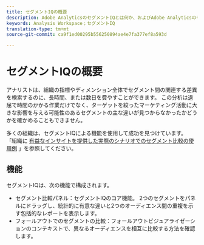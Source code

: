 ```yaml
---
title: セグメントIQの概要
description: Adobe AnalyticsのセグメントIQとは何か、およびAdobe AnalyticsのセグメントIQが組織にとってどのように役立つかについて説明します。
keywords: Analysis Workspace；セグメントIQ
translation-type: tm+mt
source-git-commit: ca9f1ed00295b556250894ae4e7fa377ef8a593d

---
```



# セグメントIQの概要

アナリストは、組織の指標やディメンション全体でセグメント間の関連する差異を検索するのに、長時間、または数日を費やすことができます。 この分析は退屈で時間のかかる作業だけでなく、ターゲットを絞ったマーケティング活動に大きな影響を与える可能性のあるセグメントの主な違いが見つからなかったかどうかを確かめることもできません。

多くの組織は、セグメントIQによる機能を使用して成功を見つけています。 「組織に [有益なインサイトを提供した実際のシナリオでのセグメント比較の使用例](c-panels/c-segment-comparison/segment-compare-use-cases.md) 」を参照してください。

## 機能

セグメントIQは、次の機能で構成されます。

* [](c-panels/c-segment-comparison/segment-comparison.md) セグメント比較パネル：セグメントIQのコア機能。 2つのセグメントをパネルにドラッグし、統計的に有意な違いと2つのオーディエンス間の重複を示す包括的なレポートを表示します。
* [](visualizations/fallout/compare-segments-fallout.md) フォールアウトでのセグメントの比較：フォールアウトビジュアライゼーションのコンテキストで、異なるオーディエンスを相互に比較する方法を確認します。

